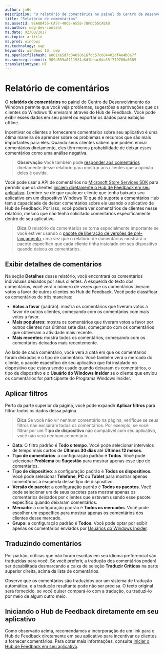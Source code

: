 ```yaml
---
author: jnHs
Description: "O relatório de comentários no painel do Centro de Desenvolvimento do Windows permite que você veja problemas, sugestões e aprovações que os clientes do Windows 10 enviaram através do Hub de Feedback."
title: "Relatório de comentários"
ms.assetid: 9EA8B456-CA57-40CE-A55B-7BFDC55CA8A8
ms.author: wdg-dev-content
ms.date: 02/08/2017
ms.topic: article
ms.prod: windows
ms.technology: uwp
keywords: windows 10, uwp
ms.openlocfilehash: e861ce5d7c34098616fdc57c884402df4e4b0a7f
ms.sourcegitcommit: 909d859a0f11981a8d1beac0da35f779786a6889
translationtype: HT
---
```

# <a name="feedback-report"></a>Relatório de comentários

O **relatório de comentários** no painel do Centro de Desenvolvimento do Windows permite que você veja problemas, sugestões e aprovações que os clientes do Windows 10 enviaram através do Hub de Feedback. Você pode exibir esses dados em seu painel ou exportar os dados para exibição offline.

Incentivar os clientes a fornecerem comentários sobre seu aplicativo é uma ótima maneira de aprender sobre os problemas e recursos que são mais importantes para eles. Quando seus clientes sabem que podem enviar comentários diretamente, eles têm menos probabilidade de deixar esses comentários como uma análise negativa.

> **Observação** Você também pode [responder aos comentários](respond-to-customer-feedback.md) diretamente desse relatório para mostrar aos clientes que a opinião deles é ouvida.

Você pode usar a API de comentários no [Microsoft Store Services SDK](http://aka.ms/store-em-sdk) para permitir que os clientes [iniciem diretamente o Hub de Feedback em seu aplicativo](../monetize/launch-feedback-hub-from-your-app.md). Lembre-se de que qualquer cliente que tenha baixado seu aplicativo em um dispositivo Windows 10 que dê suporte a comentários Hub tem a capacidade de deixar comentários sobre ele usando o aplicativo de Hub de Feedback. Por isso, você poderá ver comentários de clientes nesse relatório, mesmo que não tenha solicitado comentários especificamente dentro de seu aplicativo.

> **Dica** O relatório de comentários se torna especialmente importante se você estiver usando o [pacote de liberação de versões de pré-lançamento](package-flights.md), uma vez que o relatório de comentários mostrará o pacote específico que cada cliente tinha instalado em seu dispositivo quando deixou os comentários.

## <a name="viewing-feedback-details"></a>Exibir detalhes de comentários

Na seção **Detalhes** desse relatório, você encontrará os comentários individuais deixados por seus clientes. À esquerda do texto dos comentários, você verá o número de vezes que os comentários tiveram votos a favor de outros clientes no Hub de Feedback. Você pode classificar os comentários de três maneiras:

- **Votos a favor** (padrão): mostra os comentários que tiveram votos a favor de outros clientes, começando com os comentários com mais votos a favor.
- **Mais populares**: mostra os comentários que tiveram votos a favor por outros clientes nos últimos sete dias, começando com os comentários que obtiveram a atividade mais recente.
- **Mais recentes**: mostra todos os comentários, começando com os comentários deixados mais recentemente.

Ao lado de cada comentário, você verá a data em que os comentários foram deixados e o tipo de comentário. Você também verá o mercado do cliente, o pacote específico de seu aplicativo que foi instalado no dispositivo que estava sendo usado quando deixaram os comentários, o tipo de dispositivo e o **Usuário do Windows Insider** se o cliente que enviou os comentários for participante do Programa Windows Insider.


## <a name="apply-filters"></a>Aplicar filtros

Perto da parte superior da página, você pode expandir **Aplicar filtros** para filtrar todos os dados dessa página.

> **Dica** Se você não vir nenhum comentário na página, verifique se seus filtros não excluíram todos os comentários. Por exemplo, se você filtrar por um **Tipo de dispositivo** não compatível com seu aplicativo, você não verá nenhum comentário

- **Data**: O filtro padrão é **Todo o tempo**. Você pode selecionar intervalos de tempo mais curtos de **Últimos 30 dias** até **Últimos 12 meses**.
- **Tipo de comentários**: a configuração padrão é **Todos**. Você pode selecionar **Problema** ou **Sugestão** para mostrar apenas esse tipo de comentários.
- **Tipo de dispositivo**: a configuração padrão é **Todos os dispositivos**. Você pode selecionar **Telefone**, **PC** ou **Tablet** para mostrar apenas comentários à esquerda desse tipo de dispositivo.
- **Versão do pacote**: a configuração padrão é **Todos os pacotes**. Você pode selecionar um de seus pacotes para mostrar apenas os comentários deixados por clientes que estavam usando esse pacote específico quando deixaram comentários.
- **Mercado**: a configuração padrão é **Todos os mercados**. Você pode escolher um específico para mostrar apenas os comentários dos clientes desse mercado.
- **Grupo**: a configuração padrão é **Todos**. Você pode optar por exibir apenas os comentários enviados por [Usuários do Windows Insider](http://insider.windows.com).

## <a name="translating-feedback"></a>Traduzindo comentários

Por padrão, críticas que não foram escritas em seu idioma preferencial são traduzidas para você. Se você preferir, a tradução dos comentários poderá ser desabilitada desmarcando a caixa de seleção **Traduzir Críticas** na parte superior direita, acima da lista de comentários.

Observe que os comentários são traduzidos por um sistema de tradução automática, e a tradução resultante pode não ser precisa. O texto original será fornecido, se você quiser compará-lo com a tradução, ou traduzi-lo por meio de algum outro meio.

## <a name="launching-feedback-hub-directly-from-your-app"></a>Iniciando o Hub de Feedback diretamente em seu aplicativo

Como observado acima, recomendamos a incorporação de um link para o Hub de Feedback diretamente em seu aplicativo para incentivar os clientes a fornecer comentários. Para obter mais informações, consulte [Iniciar o Hub de Feedback em seu aplicativo](../monetize/launch-feedback-hub-from-your-app.md).
